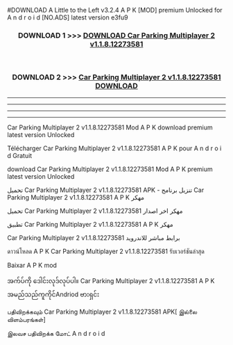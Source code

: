 #DOWNLOAD A Little to the Left v3.2.4 A P K [MOD] premium Unlocked for A n d r o i d [NO.ADS] latest version e3fu9 



<div align="center">

<h3>DOWNLOAD 1 >>> <a href="https://downloadmod1.web.app/?judul=Car Parking Multiplayer 2 v1.1.8.12273581">DOWNLOAD Car Parking Multiplayer 2 v1.1.8.12273581</a></h3><br>

<h3>DOWNLOAD 2 >>> <a href="https://downloadmod1.web.app/?judul=Car Parking Multiplayer 2 v1.1.8.12273581">Car Parking Multiplayer 2 v1.1.8.12273581 DOWNLOAD </a></h3>

</div>


----------------------------------------------------------

----------------------------------------------------------

----------------------------------------------------------

----------------------------------------------------------


Car Parking Multiplayer 2 v1.1.8.12273581 Mod A P K download premium latest version Unlocked

Télécharger Car Parking Multiplayer 2 v1.1.8.12273581 A P K pour A n d r o i d Gratuit

download Car Parking Multiplayer 2 v1.1.8.12273581 Mod A P K premium latest version Unlocked

تحميل Car Parking Multiplayer 2 v1.1.8.12273581 APK - تنزيل برنامج Car Parking Multiplayer 2 v1.1.8.12273581 A P K مهكر

تحميل Car Parking Multiplayer 2 v1.1.8.12273581 مهكر اخر اصدار

تطبيق Car Parking Multiplayer 2 v1.1.8.12273581 A P K مهكر

Car Parking Multiplayer 2 v1.1.8.12273581 برابط مباشر للاندرويد

ดาวน์โหลด A P K Car Parking Multiplayer 2 v1.1.8.12273581 รับเวอร์ชันล่าสุด

Baixar A P K mod

အက်ပ်ကို ဒေါင်းလုဒ်လုပ်ပါ။ Car Parking Multiplayer 2 v1.1.8.12273581 A P K အမည်သည်ကူကိုင်Andriod ဗားရှင်း

பதிவிறக்கவும் Car Parking Multiplayer 2 v1.1.8.12273581 APK[ இல்லை விளம்பரங்கள்] 
 
இலவச பதிவிறக்க மோட் A n d r o i d



